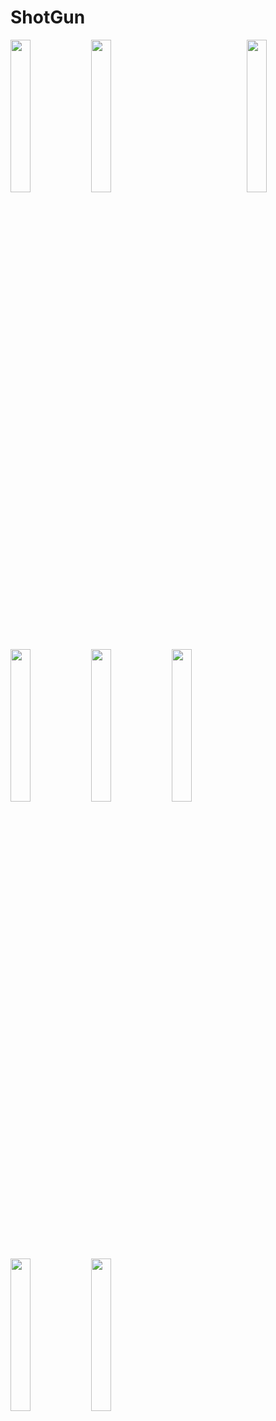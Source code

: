 # ShotGun
<img src="https://user-images.githubusercontent.com/46317057/147593169-b5ebb61a-1da6-48b3-b29f-88ba5dc6a565.png" width=25% height=25% align="left">
<img src="https://user-images.githubusercontent.com/46317057/147593293-e9bb920e-523c-4393-be7c-29000eedd20f.png" width=25% height=25% align="middle">
<img src="https://user-images.githubusercontent.com/46317057/147593183-12bc6a09-e701-47c8-af54-45721eaeae64.png" width=25% height=25% align="right">
<img src="https://user-images.githubusercontent.com/46317057/147593188-a729ed53-83e7-4574-8582-ba385572d003.png" width=25% height=25% align="left">
<img src="https://user-images.githubusercontent.com/46317057/147593200-351a85fe-99d5-4498-a181-d7a4b091be6b.png" width=25% height=25% align="left">
<img src="https://user-images.githubusercontent.com/46317057/147593209-1107f9e8-bf88-4e56-8737-64d88f1547e7.png" width=25% height=25% align="left">
<img src="https://user-images.githubusercontent.com/46317057/147593253-7620e75a-0da4-4857-a464-5a7ee5ec73d9.png" width=25% height=25% align="left">
<img src="https://user-images.githubusercontent.com/46317057/147593269-4a4dca05-f6d5-481f-a6fa-50df719962da.png" width=25% height=25% align="left">
